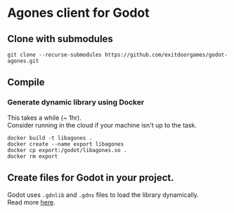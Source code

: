 # Agones client for Godot

## Clone with submodules
`git clone --recurse-submodules https://github.com/exitdoorgames/godot-agones.git`

## Compile

### Generate dynamic library using Docker
This takes a while (~ 1hr).<br>
Consider running in the cloud if your machine isn't up to the task.
```
docker build -t libagones .
docker create --name export libagones
docker cp export:/godot/libagones.so .
docker rm export
```

## Create files for Godot in your project.
Godot uses `.gdnlib` and `.gdns` files to load the library dynamically.<br>
Read more [here](https://docs.godotengine.org/en/3.0/tutorials/plugins/gdnative/gdnative-cpp-example.html#using-your-gdnative-module).
